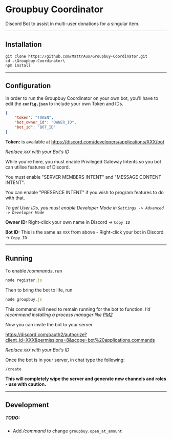 # Groupbuy Coordinator
 Discord Bot to assist in multi-user donations for a singular item.

---

## Installation

```
git clone https://github.com/MattrAus/Groupbuy-Coordinator.git
cd .\Groupbuy-Coordinator\
npm install
```

---

## Configuration

In order to run the Groupbuy Coordinator on your own bot, you'll have to edit the **`config.json`** to include your own Token and IDs.

```json
{
    "token": "TOKEN",
    "bot_owner_id": "OWNER_ID",
    "bot_id": "BOT_ID"
}
```
**Token:** is available at https://discord.com/developers/applications/XXX/bot

*Replace `XXX` with your Bot's ID*

While you're here, you must enable Privileged Gateway Intents so you bot can utilise features of Discord.

You must enable "SERVER MEMBERS INTENT" and "MESSAGE CONTENT INTENT".

You can enable "PRESENCE INTENT" if you wish to program features to do with that.


*To get User IDs, you must enable Developer Mode in `Settings -> Advanced -> Developer Mode`* 

**Owner ID:** Right-click your own name in Discord -> `Copy ID`

**Bot ID:** This is the same as `XXX` from above - Right-click your bot in Discord -> `Copy ID`

---

## Running

To enable */commands*, run 
```javascript
node register.js
```

Then to bring the bot to life, run
```javascript
node groupbuy.js
```

This command will need to remain running for the bot to function.
*I'd recommend installing a process manager like [PM2](https://discordjs.guide/improving-dev-environment/pm2.html#installation)*


Now you can invite the bot to your server

https://discord.com/oauth2/authorize?client_id=XXX&permissions=8&scope=bot%20applications.commands

*Replace `XXX` with your Bot's ID*

Once the bot is in your server, in chat type the following:

```
/create
```

**This will completely wipe the server and generate new channels and roles - use with caution.**

---

## Development

##### TODO:
* Add */command* to change `groupbuy.open_at_amount`
